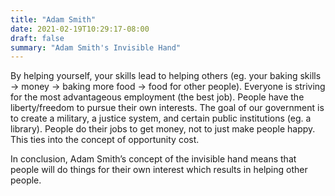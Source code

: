 ```yaml
---
title: "Adam Smith"
date: 2021-02-19T10:29:17-08:00
draft: false
summary: "Adam Smith's Invisible Hand"
---
```



By helping yourself, your skills lead to helping others (eg. your baking skills -> money -> baking more food -> food for other people). Everyone is striving for the most advantageous employment (the best job). People have the liberty/freedom to pursue their own interests. The goal of our government is to create a military, a justice system, and certain public institutions (eg. a library). People do their jobs to get money, not to just make people happy. This ties into the concept of opportunity cost.

In conclusion, Adam Smith’s concept of the invisible hand means that people will do things for their own interest which results in helping other people.

